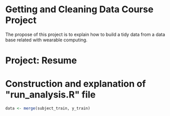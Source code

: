# Getting and Cleaning Data Course Project
The propose of this project is to explain how to build a tidy data from a data base related with wearable computing.
# Project: Resume



# Construction and explanation of "run_analysis.R" file


```R
data <- merge(subject_train, y_train)
```

